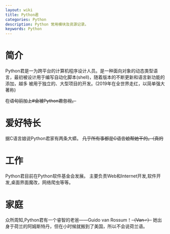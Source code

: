 ```yaml
---
layout: wiki
title: Python君
categories: Python
description: Python 常用模块及资源记录。
keywords: Python
---
```



# 简介
Python君是一为跨平台的计算机程序设计人员。是一种面向对象的动态类型语言，最初被设计用于编写自动化脚本(shell)，随着版本的不断更新和语言新功能的添加，越多
被用于独立的、大型项目的开发。(2019年在全世界走红，以简单强大著称)

~~在语句前加上#会被Python君忽视。~~



# 爱好特长
据C语言娘说Python君家有两条大蟒。
~~几乎所有事都是C语言娘帮她干的。（真的~~


# 工作
Python君目前在Python软件基金会发展。
主要负责Web和Internet开发,软件开发,桌面界面魔改，网络爬虫等等。
# 家庭
众所周知,Python君有一个睿智的老爸——Guido van Rossum！~~（Van♂︎）~~
她出身于荷兰的阿姆斯特丹，但在小时候就搬到了美国，所以不会说荷兰语。

